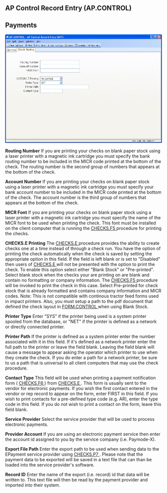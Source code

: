 ##  AP Control Record Entry (AP.CONTROL)

<PageHeader />

##  Payments

![](./AP-CONTROL-2.jpg)

**Routing Number** If you are printing your checks on blank paper stock using
a laser printer with a magnetic ink cartridge you must specify the bank
routing number to be included in the MICR code printed at the bottom of the
check. The routing number is the second group of numbers that appears at the
bottom of the check.  
  
**Account Number** If you are printing your checks on blank paper stock using
a laser printer with a magnetic ink cartridge you must specify your bank
account number to be included in the MICR code printed at the bottom of the
check. The account number is the third group of numbers that appears at the
bottom of the check.  
  
**MICR Font** If you are printing your checks on blank paper stock using a laser printer with a magnetic ink cartridge you must specify the name of the MICR font to be used when printing the check. This font must be installed on the client computer that is running the [ CHECKS.F5 ](../../../../../../../rover/AP-OVERVIEW/AP-REPORT/CHECKS-F5) procedure for printing the checks.   
  
**CHECKS.E Printing** The [ CHECKS.E ](../../../../../../../rover/AP-OVERVIEW/AP-ENTRY/AP-E/CHECKS-E) procedure provides the ability to create checks one at a time instead of through a check run. You have the option of printing the check automatically when the check is saved by setting the appropriate option in this field. If the field is left blank or is set to "Disabled" then users of [ CHECKS.E ](../../../../../../../rover/AP-OVERVIEW/AP-ENTRY/AP-E/CHECKS-E) will not be presented with the option to print the check. To enable this option select either "Blank Stock" or "Pre-printed". Select blank stock when the checks your are printing on are blank and contain no formatting or company information. The [ CHECKS.F5 ](../../../../../../../rover/AP-OVERVIEW/AP-REPORT/CHECKS-F5) procedure will be invoked to print the check in this case. Select Pre-printed for check stock that is already formatted and contains company information and MICR codes. Note: This is not compatible with continous tractor feed forms used in impact printers. Also, you must setup a path to the pdf document that defined the check layout in [ FORM.CONTROL ](FORM-CONTROL/README.md) when using Blank Stock.   
  
**Printer Type** Enter "SYS" if the printer being used is a system printer
spooled from the database, or "NET" if the printer is defined as a network or
directly connected printer.  
  
**Printer Path** If the printer is defined as a system printer enter the
number associated with it in this field. If it's defined as a network printer
enter the full path to the printer or leave the field blank. Leaving the field
blank will cause a message to appear asking the operator which printer to use
when they create the check. If you do enter a path for a network printer, be
sure to us a path that is universal to all client computers that may use the
check procedure.  
  
**Contact Type** This field will be used when printing a payment notification form ( [ CHECKS.F6 ](../../../../../../../rover/AP-OVERVIEW/AP-REPORT/CHECKS-F6) ) from [ CHECKS.E ](../../../../../../../rover/AP-OVERVIEW/AP-ENTRY/AP-E/CHECKS-E) . This form is usually sent to the vendor for electronic payments. If you wish the first contact entered in the vendor or rep record to appear on the form, enter FIRST in this field. If you wish to print contacts for a pre-defined type code (e.g. AR), enter the type code in this field. If you do not wish to print a contact on the form, leave this field blank.   
  
**Service Provider** Select the service provider that will be used to process
electronic payments.  
  
**Provider Account** If you are using an electronic payment service then enter
the account id assigned to you by the service company (i.e. Paymode-X).  
  
**Export File Path** Enter the export path to be used when sending data to the EPayment service provider using [ CHECKS.P7 ](../../../../../../../rover/AP-OVERVIEW/AP-PROCESS/CHECKS-P7) . Please note that the payment data to be exported will be saved in a text file that can than be loaded into the service provider's software.   
  
**Record ID** Enter the name of the export (i.e. record) id that data will be
written to. This text file will then be read by the payment provider and
imported into their system.  
  
  
<badge text= "Version 8.10.57" vertical="middle" />

<PageFooter />